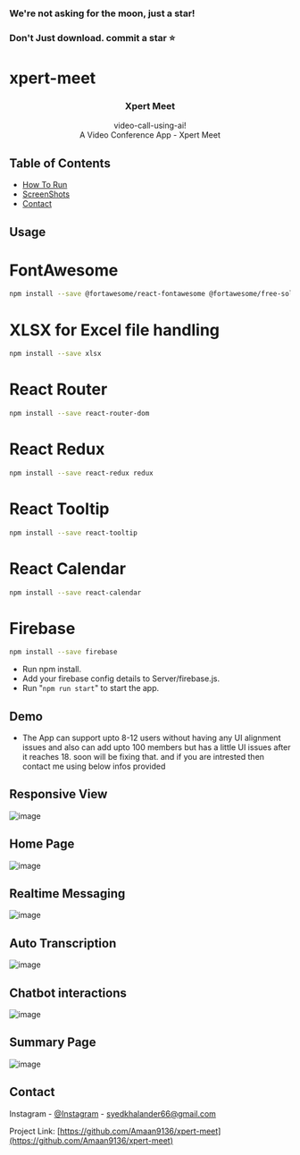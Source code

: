 <h3>We're not asking for the moon, just a star!</h3>
<h3>Don't Just download. commit a star ⭐</h3>

# xpert-meet

<p align="center">  
  <h3 align="center">Xpert Meet </h3>

  <p align="center">
    video-call-using-ai!
    <br />  
     A Video Conference App - Xpert Meet
    <br />
  </p>
</p>

<!-- TABLE OF CONTENTS -->

## Table of Contents

- [How To Run](#usage)
- [ScreenShots](#demo)
- [Contact](#contact)

<!-- tutorial -->

<!-- Prerequisites -->

## Usage
<!-- install dependencies -->
# FontAwesome
```bash
npm install --save @fortawesome/react-fontawesome @fortawesome/free-solid-svg-icons
```

# XLSX for Excel file handling
```bash
npm install --save xlsx
```

# React Router
```bash
npm install --save react-router-dom
```

# React Redux
```bash
npm install --save react-redux redux
```

# React Tooltip
```bash
npm install --save react-tooltip
```

# React Calendar
```bash
npm install --save react-calendar
```

# Firebase
```bash
npm install --save firebase
```

<!-- run below commands -->
- Run npm install.
- Add your firebase config details to Server/firebase.js.
- Run "``` npm run start ```" to start the app.

<!-- Demo -->

## Demo

- The App can support upto 8-12 users without having any UI alignment issues and also can add upto 100 members but has a little UI issues after it reaches 18. soon will be fixing that. and if you are intrested then contact me using below infos provided

## Responsive View
![image](https://github.com/user-attachments/assets/d392e025-a514-4751-9d67-6b47529a4a28)

## Home Page
![image](https://github.com/user-attachments/assets/4f1c6dc1-17ae-4381-8f67-2a4e36a430df)

## Realtime Messaging
![image](https://github.com/user-attachments/assets/020b049b-b0f9-4b8c-af88-63ad1e07b75f)

## Auto Transcription 
![image](https://github.com/user-attachments/assets/78ec8066-4ba2-477d-9edd-7e46bca6f923)

## Chatbot interactions
![image](https://github.com/user-attachments/assets/24255fc2-307c-414d-bc31-474dbe2f8096)

## Summary Page
![image](https://github.com/user-attachments/assets/eab816b3-557a-407b-a53b-c99d74447c4b)

<!-- CONTACT -->

## Contact
Instagram - [@Instagram](https://www.instagram.com/amaan.m.k/) - syedkhalander66@gmail.com 

Project Link: [https://github.com/Amaan9136/xpert-meet](https://github.com/Amaan9136/xpert-meet)

